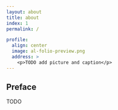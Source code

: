 ```yaml
---
layout: about
title: about
index: 1
permalink: /

profile:
  align: center
  image: al-folio-preview.png
  address: >
    <p>TODO add picture and caption</p>
---
```


## Preface

TODO
